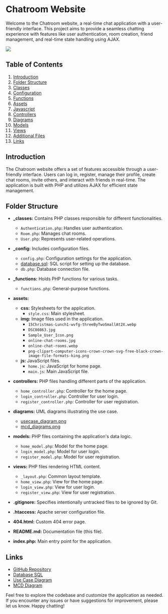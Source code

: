 # Chatroom Website

Welcome to the Chatroom website, a real-time chat application with a user-friendly interface. This project aims to provide a seamless chatting experience with features like user authentication, room creation, friend management, and real-time state handling using AJAX.

![](../../../Users/youcode/Downloads/Home.png)


## Table of Contents

1. [Introduction](#introduction)
2. [Folder Structure](#folder-structure)
3. [Classes](#classes)
4. [Configuration](#configuration)
5. [Functions](#functions)
6. [Assets](#assets)
7. [Javascript](#javascript)
8. [Controllers](#controllers)
9. [Diagrams](#diagrams)
10. [Models](#models)
11. [Views](#views)
12. [Additional Files](#additional-files)
13. [Links](#links)

## Introduction

The Chatroom website offers a set of features accessible through a user-friendly interface. Users can log in, register, manage their profile, create chat rooms, invite others, and interact with friends in real-time. The application is built with PHP and utilizes AJAX for efficient state management.

## Folder Structure

- **_classes:** Contains PHP classes responsible for different functionalities.
    - `Authentication.php`: Handles user authentication.
    - `Room.php`: Manages chat rooms.
    - `User.php`: Represents user-related operations.

- **_config:** Includes configuration files.
    - `config.php`: Configuration settings for the application.
    - [database.sql](https://github.com/Youcode-Classe-E-2023-2024/Benfillous-Anass_Chat/blob/main/_config/database.sql): SQL script for setting up the database.
    - `db.php`: Database connection file.

- **_functions:** Holds PHP functions for various tasks.
    - `functions.php`: General-purpose functions.

- **assets:**
    - **css:** Stylesheets for the application.
        - `style.css`: Main stylesheet.
    - **img:** Image files used in the application.
        - `15Christmas-Lunch1-wvfg-threeByTwoSmallAt2X.webp`
        - `DSC00863.jpg`
        - `Sample_User_Icon.png`
        - `online-chat-rooms.jpg`
        - `online-chat-rooms.webp`
        - `png-clipart-computer-icons-crown-crown-svg-free-black-crown-image-file-formats-king.png`
    - **js:** JavaScript files.
        - `home.js`: JavaScript for home page.
        - `main.js`: Main JavaScript file.

- **controllers:** PHP files handling different parts of the application.
    - `home_controller.php`: Controller for the home page.
    - `login_controller.php`: Controller for user login.
    - `register_controller.php`: Controller for user registration.

- **diagrams:** UML diagrams illustrating the use case.
    - [usecase_diagram.png](https://github.com/Youcode-Classe-E-2023-2024/Benfillous-Anass_Chat/blob/main/diagrams/usecase_diagram.png)
    - [mcd_diagrams.png](https://github.com/Youcode-Classe-E-2023-2024/Benfillous-Anass_Chat/blob/main/diagrams/mcd_diagrams.png)

- **models:** PHP files containing the application's data logic.
    - `home_model.php`: Model for the home page.
    - `login_model.php`: Model for user login.
    - `register_model.php`: Model for user registration.

- **views:** PHP files rendering HTML content.
    - `_layout.php`: Common layout template.
    - `home_view.php`: View for the home page.
    - `login_view.php`: View for user login.
    - `register_view.php`: View for user registration.

- **.gitignore:** Specifies intentionally untracked files to be ignored by Git.

- **.htaccess:** Apache server configuration file.

- **404.html:** Custom 404 error page.

- **README.md:** Documentation file (this file).

- **index.php:** Main entry point for the application.

## Links

- [GitHub Repository](https://github.com/Youcode-Classe-E-2023-2024/Benfillous-Anass_Chat)
- [Database SQL](https://github.com/Youcode-Classe-E-2023-2024/Benfillous-Anass_Chat/blob/main/_config/database.sql)
- [Use Case Diagram](https://github.com/Youcode-Classe-E-2023-2024/Benfillous-Anass_Chat/blob/main/diagrams/usecase_diagram.png)
- [MCD Diagram](https://github.com/Youcode-Classe-E-2023-2024/Benfillous-Anass_Chat/blob/main/diagrams/mcd_diagrams.png)

Feel free to explore the codebase and customize the application as needed. If you encounter any issues or have suggestions for improvement, please let us know. Happy chatting!
